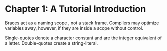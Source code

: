 # Chapter 1: A Tutorial Introduction #

Braces act as a naming scope , not a stack frame. Compilers may optimize variables away, however, if they are inside a scope without control.

Single-quotes denote a character constant and are the integer equivalent of a letter.
Double-quotes create a string-literal.
